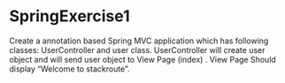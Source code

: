 # SpringExercise1


Create a annotation based Spring MVC application which has following classes: UserController and user class. UserController will create user object and will send user object to View Page (index) . View Page Should display “Welcome to stackroute”.
